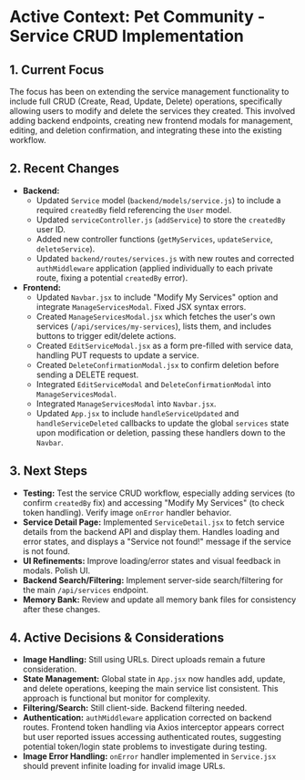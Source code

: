 # Active Context: Pet Community - Service CRUD Implementation

## 1. Current Focus

The focus has been on extending the service management functionality to include full CRUD (Create, Read, Update, Delete) operations, specifically allowing users to modify and delete the services they created. This involved adding backend endpoints, creating new frontend modals for management, editing, and deletion confirmation, and integrating these into the existing workflow.

## 2. Recent Changes

*   **Backend:**
    *   Updated `Service` model (`backend/models/service.js`) to include a required `createdBy` field referencing the `User` model.
    *   Updated `serviceController.js` (`addService`) to store the `createdBy` user ID.
    *   Added new controller functions (`getMyServices`, `updateService`, `deleteService`).
    *   Updated `backend/routes/services.js` with new routes and corrected `authMiddleware` application (applied individually to each private route, fixing a potential `createdBy` error).
*   **Frontend:**
    *   Updated `Navbar.jsx` to include "Modify My Services" option and integrate `ManageServicesModal`. Fixed JSX syntax errors.
    *   Created `ManageServicesModal.jsx` which fetches the user's own services (`/api/services/my-services`), lists them, and includes buttons to trigger edit/delete actions.
    *   Created `EditServiceModal.jsx` as a form pre-filled with service data, handling PUT requests to update a service.
    *   Created `DeleteConfirmationModal.jsx` to confirm deletion before sending a DELETE request.
    *   Integrated `EditServiceModal` and `DeleteConfirmationModal` into `ManageServicesModal`.
    *   Integrated `ManageServicesModal` into `Navbar.jsx`.
    *   Updated `App.jsx` to include `handleServiceUpdated` and `handleServiceDeleted` callbacks to update the global `services` state upon modification or deletion, passing these handlers down to the `Navbar`.

## 3. Next Steps

*   **Testing:** Test the service CRUD workflow, especially adding services (to confirm `createdBy` fix) and accessing "Modify My Services" (to check token handling). Verify image `onError` handler behavior.
*   **Service Detail Page:** Implemented `ServiceDetail.jsx` to fetch service details from the backend API and display them. Handles loading and error states, and displays a "Service not found!" message if the service is not found.
*   **UI Refinements:** Improve loading/error states and visual feedback in modals. Polish UI.
*   **Backend Search/Filtering:** Implement server-side search/filtering for the main `/api/services` endpoint.
*   **Memory Bank:** Review and update all memory bank files for consistency after these changes.

## 4. Active Decisions & Considerations

*   **Image Handling:** Still using URLs. Direct uploads remain a future consideration.
*   **State Management:** Global state in `App.jsx` now handles add, update, and delete operations, keeping the main service list consistent. This approach is functional but monitor for complexity.
*   **Filtering/Search:** Still client-side. Backend filtering needed.
*   **Authentication:** `authMiddleware` application corrected on backend routes. Frontend token handling via Axios interceptor appears correct but user reported issues accessing authenticated routes, suggesting potential token/login state problems to investigate during testing.
*   **Image Error Handling:** `onError` handler implemented in `Service.jsx` should prevent infinite loading for invalid image URLs.
